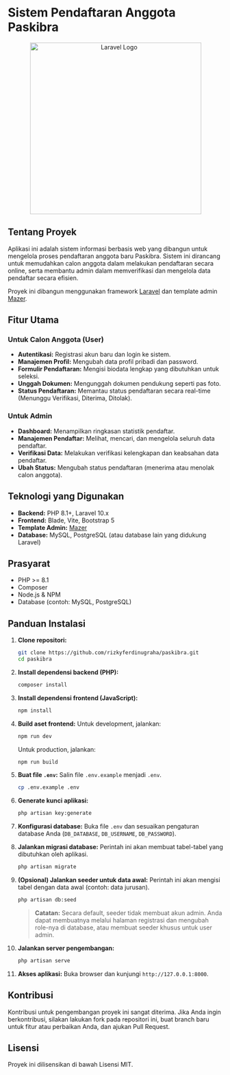 # Sistem Pendaftaran Anggota Paskibra

<p align="center">
  <a href="https://laravel.com" target="_blank"><img src="https://raw.githubusercontent.com/laravel/art/master/logo-lockup/5%20SVG/2%20CMYK/1%20Full%20Color/laravel-logolockup-cmyk-red.svg" width="400" alt="Laravel Logo"></a>
</p>

## Tentang Proyek

Aplikasi ini adalah sistem informasi berbasis web yang dibangun untuk mengelola proses pendaftaran anggota baru Paskibra. Sistem ini dirancang untuk memudahkan calon anggota dalam melakukan pendaftaran secara online, serta membantu admin dalam memverifikasi dan mengelola data pendaftar secara efisien.

Proyek ini dibangun menggunakan framework [Laravel](https://laravel.com) dan template admin [Mazer](https://github.com/zuramai/mazer).

## Fitur Utama

### Untuk Calon Anggota (User)
-   **Autentikasi:** Registrasi akun baru dan login ke sistem.
-   **Manajemen Profil:** Mengubah data profil pribadi dan password.
-   **Formulir Pendaftaran:** Mengisi biodata lengkap yang dibutuhkan untuk seleksi.
-   **Unggah Dokumen:** Mengunggah dokumen pendukung seperti pas foto.
-   **Status Pendaftaran:** Memantau status pendaftaran secara real-time (Menunggu Verifikasi, Diterima, Ditolak).

### Untuk Admin
-   **Dashboard:** Menampilkan ringkasan statistik pendaftar.
-   **Manajemen Pendaftar:** Melihat, mencari, dan mengelola seluruh data pendaftar.
-   **Verifikasi Data:** Melakukan verifikasi kelengkapan dan keabsahan data pendaftar.
-   **Ubah Status:** Mengubah status pendaftaran (menerima atau menolak calon anggota).

## Teknologi yang Digunakan

-   **Backend:** PHP 8.1+, Laravel 10.x
-   **Frontend:** Blade, Vite, Bootstrap 5
-   **Template Admin:** [Mazer](https://github.com/zuramai/mazer)
-   **Database:** MySQL, PostgreSQL (atau database lain yang didukung Laravel)

## Prasyarat

-   PHP >= 8.1
-   Composer
-   Node.js & NPM
-   Database (contoh: MySQL, PostgreSQL)

## Panduan Instalasi

1.  **Clone repositori:**
    ```bash
    git clone https://github.com/rizkyferdinugraha/paskibra.git
    cd paskibra
    ```

2.  **Install dependensi backend (PHP):**
    ```bash
    composer install
    ```

3.  **Install dependensi frontend (JavaScript):**
    ```bash
    npm install
    ```

4.  **Build aset frontend:**
    Untuk development, jalankan:
    ```bash
    npm run dev
    ```
    Untuk production, jalankan:
    ```bash
    npm run build
    ```

5.  **Buat file `.env`:**
    Salin file `.env.example` menjadi `.env`.
    ```bash
    cp .env.example .env
    ```

6.  **Generate kunci aplikasi:**
    ```bash
    php artisan key:generate
    ```

7.  **Konfigurasi database:**
    Buka file `.env` dan sesuaikan pengaturan database Anda (`DB_DATABASE`, `DB_USERNAME`, `DB_PASSWORD`).

8.  **Jalankan migrasi database:**
    Perintah ini akan membuat tabel-tabel yang dibutuhkan oleh aplikasi.
    ```bash
    php artisan migrate
    ```

9.  **(Opsional) Jalankan seeder untuk data awal:**
    Perintah ini akan mengisi tabel dengan data awal (contoh: data jurusan).
    ```bash
    php artisan db:seed
    ```
    > **Catatan:** Secara default, seeder tidak membuat akun admin. Anda dapat membuatnya melalui halaman registrasi dan mengubah role-nya di database, atau membuat seeder khusus untuk user admin.

10. **Jalankan server pengembangan:**
    ```bash
    php artisan serve
    ```

11. **Akses aplikasi:**
    Buka browser dan kunjungi `http://127.0.0.1:8000`.

## Kontribusi

Kontribusi untuk pengembangan proyek ini sangat diterima. Jika Anda ingin berkontribusi, silakan lakukan fork pada repositori ini, buat branch baru untuk fitur atau perbaikan Anda, dan ajukan Pull Request.

## Lisensi

Proyek ini dilisensikan di bawah Lisensi MIT.
